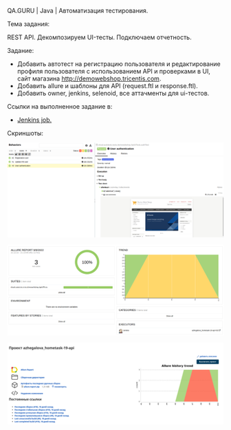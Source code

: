 QA.GURU | Java | Автоматизация тестирования.

Тема задания:

REST API. Декомпозируем UI-тесты. Подключаем отчетность.

Задание:

* Добавить автотест на регистрацию пользователя и редактирование профиля пользователя c использованием API и проверками в UI, сайт магазина http://demowebshop.tricentis.com. 
* Добавить allure и шаблоны для API (request.ftl и response.ftl).
* Добавить owner, jenkins, selenoid, все аттачменты для ui-тестов.

Ссылки на выполненное задание в:
* <a target="_blank" href="https://jenkins.autotests.cloud/job/azhegalova_hometask-19-api/"> Jenkins job.</a>

Скриншоты:

<p align="center">
<img title="Allure report 1" src="images/allure1.png">
</p>
<p align="center"> <img title="Allure report 2" src="images/allure2.png">
</p>
<p align="center">
<img title="Allure report 3" src="images/allure3.png">
</p>